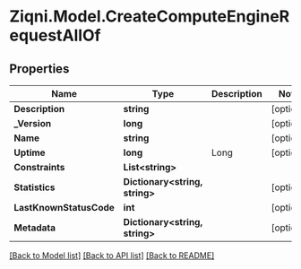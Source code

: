 
# Ziqni.Model.CreateComputeEngineRequestAllOf

## Properties

Name | Type | Description | Notes
------------ | ------------- | ------------- | -------------
**Description** | **string** |  | [optional] 
**_Version** | **long** |  | [optional] 
**Name** | **string** |  | [optional] 
**Uptime** | **long** | Long | [optional] 
**Constraints** | **List&lt;string&gt;** |  | 
**Statistics** | **Dictionary&lt;string, string&gt;** |  | [optional] 
**LastKnownStatusCode** | **int** |  | [optional] 
**Metadata** | **Dictionary&lt;string, string&gt;** |  | [optional] 

[[Back to Model list]](../README.md#documentation-for-models)
[[Back to API list]](../README.md#documentation-for-api-endpoints)
[[Back to README]](../README.md)

